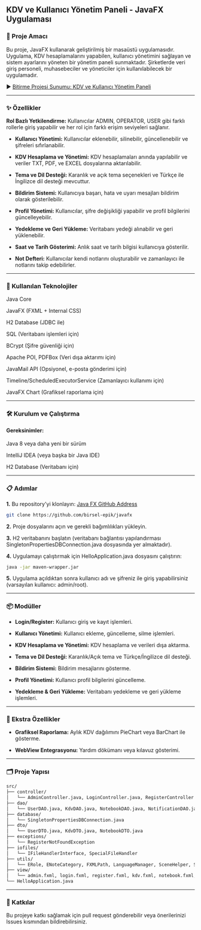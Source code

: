 ## KDV ve Kullanıcı Yönetim Paneli - JavaFX Uygulaması

### 🎯 Proje Amacı
Bu proje, JavaFX kullanarak geliştirilmiş bir masaüstü uygulamasıdır. Uygulama, KDV hesaplamalarını yapabilen, kullanıcı yönetimini sağlayan ve sistem ayarlarını yöneten bir yönetim paneli sunmaktadır. Şirketlerde veri giriş personeli, muhasebeciler ve yöneticiler için kullanılabilecek bir uygulamadır.

▶ [Bitirme Projesi Sunumu: KDV ve Kullanıcı Yönetim Paneli](https://github.com/birsel-epik/javafx/tree/main/pdf/JavaFX-KDV-ve-Kullanici-Yonetim-Paneli.pdf)  

---
### ✨ Özellikler
**Rol Bazlı Yetkilendirme:** Kullanıcılar ADMIN, OPERATOR, USER gibi farklı rollerle giriş yapabilir ve her rol için farklı erişim seviyeleri sağlanır.

- **Kullanıcı Yönetimi:** Kullanıcılar eklenebilir, silinebilir, güncellenebilir ve şifreleri sıfırlanabilir.

- **KDV Hesaplama ve Yönetimi:** KDV hesaplamaları anında yapılabilir ve veriler TXT, PDF, ve EXCEL dosyalarına aktarılabilir.

- **Tema ve Dil Desteği:** Karanlık ve açık tema seçenekleri ve Türkçe ile İngilizce dil desteği mevcuttur.

- **Bildirim Sistemi:** Kullanıcıya başarı, hata ve uyarı mesajları bildirim olarak gösterilebilir.

- **Profil Yönetimi:** Kullanıcılar, şifre değişikliği yapabilir ve profil bilgilerini güncelleyebilir.

- **Yedekleme ve Geri Yükleme:** Veritabanı yedeği alınabilir ve geri yüklenebilir.

- **Saat ve Tarih Gösterimi:** Anlık saat ve tarih bilgisi kullanıcıya gösterilir.

- **Not Defteri:** Kullanıcılar kendi notlarını oluşturabilir ve zamanlayıcı ile notlarını takip edebilirler.

---

### 🧰 Kullanılan Teknolojiler
Java Core

JavaFX (FXML + Internal CSS)

H2 Database (JDBC ile)

SQL (Veritabanı işlemleri için)

BCrypt (Şifre güvenliği için)

Apache POI, PDFBox (Veri dışa aktarımı için)

JavaMail API (Opsiyonel, e-posta gönderimi için)

Timeline/ScheduledExecutorService (Zamanlayıcı kullanımı için)

JavaFX Chart (Grafiksel raporlama için)

---

### 🛠 Kurulum ve Çalıştırma
#### Gereksinimler:
Java 8 veya daha yeni bir sürüm

IntelliJ IDEA (veya başka bir Java IDE)

H2 Database (Veritabanı için)

---

### 📋 Adımlar
**1.** Bu repository'yi klonlayın:  [Java FX GitHub Address](https://github.com/birsel-epik/javafx)

```sh 
git clone https://github.com/birsel-epik/javafx
```

**2.** Proje dosyalarını açın ve gerekli bağımlılıkları yükleyin.

**3.** H2 veritabanını başlatın (veritabanı bağlantısı yapılandırması SingletonPropertiesDBConnection.java dosyasında yer almaktadır).

**4.** Uygulamayı çalıştırmak için HelloApplication.java dosyasını çalıştırın:

```sh 
java -jar maven-wrapper.jar
```

**5.** Uygulama açıldıktan sonra kullanıcı adı ve şifreniz ile giriş yapabilirsiniz (varsayılan kullanıcı: admin/root).

---

### 📦 Modüller
- **Login/Register:** Kullanıcı giriş ve kayıt işlemleri.

- **Kullanıcı Yönetimi:** Kullanıcı ekleme, güncelleme, silme işlemleri.

- **KDV Hesaplama ve Yönetimi:** KDV hesaplama ve verileri dışa aktarma.

- **Tema ve Dil Desteği:** Karanlık/Açık tema ve Türkçe/İngilizce dil desteği.
  
- **Bildirim Sistemi:** Bildirim mesajlarını gösterme.

- **Profil Yönetimi:** Kullanıcı profil bilgilerini güncelleme.

- **Yedekleme & Geri Yükleme:** Veritabanı yedekleme ve geri yükleme işlemleri.

---

### 🚀 Ekstra Özellikler
- **Grafiksel Raporlama:** Aylık KDV dağılımını PieChart veya BarChart ile gösterme.

- **WebView Entegrasyonu:** Yardım dökümanı veya kılavuz gösterimi.

---

### 🗂 Proje Yapısı

```sh 
src/
├── controller/
│   └── AdminController.java, LoginController.java, RegisterController.java, ProfileController.java, KdvController.java, NotebookController.java, NotificationPopupController.java   
├── dao/
│   └── UserDAO.java, KdvDAO.java, NotebookDAO.java, NotificationDAO.java ...
├── database/
│   └── SingletonPropertiesDBConnection.java
├── dto/
│   └── UserDTO.java, KdvDTO.java, NotebookDTO.java
├── exceptions/
│   └── RegisterNotFoundException
├── iofiles/
│   └── IFileHandlerInterface, SpecialFileHandler
├── utils/
│   └── ERole, ENoteCategory, FXMLPath, LanguageManager, SceneHelper, SpecialColor
├── view/
│   └── admin.fxml, login.fxml, register.fxml, kdv.fxml, notebook.fxml, notification-popup.fxml, profile.fxml
└── HelloApplication.java
```

---
### 🤝 Katkılar
Bu projeye katkı sağlamak için pull request gönderebilir veya önerilerinizi Issues kısmından bildirebilirsiniz.